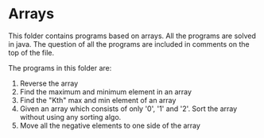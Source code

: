 # ArraysThis folder contains programs based on arrays. All the programs are solved in java.The question of all the programs are included in comments on the top of the file.The programs in this folder are:1. Reverse the array2. Find the maximum and minimum element in an array3. Find the "Kth" max and min element of an array 4. Given an array which consists of only '0', '1' and '2'. Sort the array without using any sorting algo.5. Move all the negative elements to one side of the array 